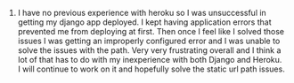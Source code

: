1. I have no previous experience with heroku so I was unsuccessful in getting my django app deployed. I kept having application errors that prevented me from deploying at first. Then once I feel like I solved those issues I was getting an improperly configured error and I was unable to solve the issues with the path. Very very frustrating overall and I think a lot of that has to do with my inexperience with both Django and Heroku. I will continue to work on it and hopefully solve the static url path issues.
